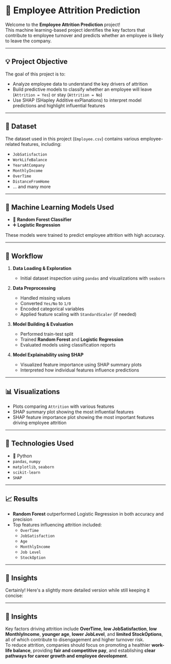 # 💼 Employee Attrition Prediction

Welcome to the **Employee Attrition Prediction** project!  
This machine learning-based project identifies the key factors that contribute to employee turnover and predicts whether an employee is likely to leave the company.

---

## 💡 Project Objective

The goal of this project is to:

- Analyze employee data to understand the key drivers of attrition  
- Build predictive models to classify whether an employee will leave (`Attrition = Yes`) or stay (`Attrition = No`)  
- Use SHAP (SHapley Additive exPlanations) to interpret model predictions and highlight influential features

---

## 📂 Dataset

The dataset used in this project (`Employee.csv`) contains various employee-related features, including:

- `JobSatisfaction`  
- `WorkLifeBalance`  
- `YearsAtCompany`  
- `MonthlyIncome`  
- `OverTime`  
- `DistanceFromHome`  
- ... and many more

---

## 🧠 Machine Learning Models Used

- 🌲 **Random Forest Classifier**  
- ➕ **Logistic Regression**

These models were trained to predict employee attrition with high accuracy.

---

## 🧪 Workflow

1. **Data Loading & Exploration**  
   - Initial dataset inspection using `pandas` and visualizations with `seaborn`
  
2. **Data Preprocessing**  
   - Handled missing values  
   - Converted `Yes/No` to `1/0`  
   - Encoded categorical variables  
   - Applied feature scaling with `StandardScaler` (if needed)

3. **Model Building & Evaluation**  
   - Performed train-test split  
   - Trained **Random Forest** and **Logistic Regression**  
   - Evaluated models using classification reports

4. **Model Explainability using SHAP**  
   - Visualized feature importance using SHAP summary plots  
   - Interpreted how individual features influence predictions

---

## 📊 Visualizations

- Plots comparing `Attrition` with various features  
- SHAP summary plot showing the most influential features
- SHAP feature importance plot showing the most important features driving employee attrition

---

## 🔧 Technologies Used

- 🐍 Python  
- `pandas`, `numpy`  
- `matplotlib`, `seaborn`  
- `scikit-learn`  
- `SHAP`

---

## 📈 Results

- **Random Forest** outperformed Logistic Regression in both accuracy and precision  
- Top features influencing attrition included:
  - `OverTime`
  - `JobSatisfaction`
  - `Age`
  - `MonthlyIncome`
  - `Job Level`
  - `StockOption `

---

## 🧠 Insights
Certainly! Here's a slightly more detailed version while still keeping it concise:

---

## 🧠 Insights

Key factors driving attrition include **OverTime**, **low JobSatisfaction**, **low MonthlyIncome**, **younger age**, **lower JobLevel**, and **limited StockOptions**, all of which contribute to disengagement and higher turnover risk.  
To reduce attrition, companies should focus on promoting a healthier **work-life balance**, providing **fair and competitive pay**, and establishing **clear pathways for career growth and employee development**.

